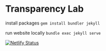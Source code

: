 
# Transparency Lab

install packages
`gem install bundler jekyll`

run website locally
`bundle exec jekyll serve`


[![Netlify Status](https://api.netlify.com/api/v1/badges/a48ba42f-1de2-4b10-aef3-94655db59872/deploy-status)](https://app.netlify.com/sites/wonderful-pike-eda3a9/deploys)

